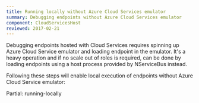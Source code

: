```yaml
---
title: Running locally without Azure Cloud Services emulator
summary: Debugging endpoints without Azure Cloud Services emulator
component: CloudServicesHost
reviewed: 2017-02-21
---
```


Debugging endpoints hosted with Cloud Services requires spinning up Azure Cloud Service emulator and loading endpoint in the emulator. It's a heavy operation and if no scale out of roles is required, can be done by loading endpoints using a host process provided by NServiceBus instead.

Following these steps will enable local execution of endpoints without Azure Cloud Service emulator:

Partial: running-locally